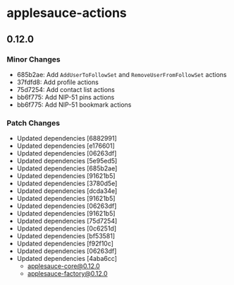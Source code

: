 # applesauce-actions

## 0.12.0

### Minor Changes

- 685b2ae: Add `AddUserToFollowSet` and `RemoveUserFromFollowSet` actions
- 37fdfd8: Add profile actions
- 75d7254: Add contact list actions
- bb6f775: Add NIP-51 pins actions
- bb6f775: Add NIP-51 bookmark actions

### Patch Changes

- Updated dependencies [6882991]
- Updated dependencies [e176601]
- Updated dependencies [06263df]
- Updated dependencies [5e95ed5]
- Updated dependencies [685b2ae]
- Updated dependencies [91621b5]
- Updated dependencies [3780d5e]
- Updated dependencies [dcda34e]
- Updated dependencies [91621b5]
- Updated dependencies [06263df]
- Updated dependencies [91621b5]
- Updated dependencies [75d7254]
- Updated dependencies [0c6251d]
- Updated dependencies [bf53581]
- Updated dependencies [f92f10c]
- Updated dependencies [06263df]
- Updated dependencies [4aba6cc]
  - applesauce-core@0.12.0
  - applesauce-factory@0.12.0
